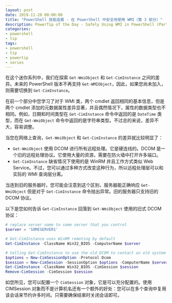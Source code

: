 ```yaml
---
layout: post
date: 2019-11-20 00:00:00
title: "PowerShell 技能连载 - 在 PowerShell 中安全地使用 WMI（第 3 部分）"
description: PowerTip of the Day - Safely Using WMI in PowerShell (Part 3)
categories:
- powershell
- tip
tags:
- powershell
- tip
- powertip
- series
---
```

在这个迷你系列中，我们在探索 `Get-WmiObject` 和 `Get-CimInstance` 之间的差异。未来的 PowerShell 版本不再支持 `Get-WMIObject`，因此，如果您尚未加入，则需要切换到 `Get-CimInstance`。


在前一个部分中您学习了对于 WMI 类，两个 cmdlet 返回相同的基本信息，但是两个 cmdlet 添加的元数据属性差异显著，并且偶然情况下，属性的数据类型也不相同。例如，日期和时间类型在 `Get-CimInstance` 命令中返回的是 `DateTime` 类型，而在 `Get-WmiObject` 命令中返回的是字符串类型。不过总的来说，差异不大，容易调整。

当您在网络上查询，`Get-WmiObject` 和 `Get-CimInstance` 的差异就比较明显了：

* `Get-WmiObject` 使用 DCOM 进行所有远程处理。它是硬连线的。DCOM 是一个旧的远程处理协议。它使用大量的资源，需要在防火墙中打开许多端口。
* `Get-CimInstance` 缺省情况下使用的是 WinRM 并且工作方式类似 Web Service。不过，您可以通过多种方式改变这种行为，所以远程处理层可以和实际的 WMI 查询层分离。

当连到旧的服务器时，您可能会注意到这个区别，服务器能正确响应 `Get-WmiObject` 但是对于 `Get-CimInstance` 命令抛出异常。旧的服务器只支持旧的 DCOM 协议。

以下是您如何告诉 `Get-CimInstance` 回落到 `Get-WmiObject` 使用的旧式 DCOM 协议：

```powershell
# replace server name to some server that you control
$server = 'SOMESERVER1'

# Get-CimInstance uses WinRM remoting by default
Get-CimInstance -ClassName Win32_BIOS -ComputerName $server

# telling Get-CimInstance to use the old DCOM to contact an old system
$options = New-CimSessionOption -Protocol Dcom
$session = New-CimSession -SessionOption $options -ComputerName $server
Get-CimInstance -ClassName Win32_BIOS -CimSession $session
Remove-CimSession -CimSession $session
```

如您所见，您可以配置一个 `CimSession` 对象，它是可以充分配置的。使用 CIMSession 对象而不是计算机名还有一个额外的好处：您可以在多个查询中复用该会话来节约许多时间。只需要确保结束时关闭会话即可。

<!--本文国际来源：[Safely Using WMI in PowerShell (Part 3)](https://community.idera.com/database-tools/powershell/powertips/b/tips/posts/safely-using-wmi-in-powershell-part-3)-->

